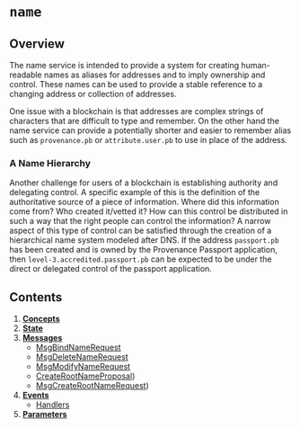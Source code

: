 # `name`

## Overview

The name service is intended to provide a system for creating human-readable names as aliases for addresses and to imply ownership and control.  These names can be used to provide a stable reference to a changing address or collection of addresses.

One issue with a blockchain is that addresses are complex strings of characters that are difficult to type and remember.  On the other hand the name service can provide a potentially shorter and easier to remember alias such as `provenance.pb` or `attribute.user.pb` to use in place of the address.

### A Name Hierarchy

Another challenge for users of a blockchain is establishing authority and delegating control.  A specific example of this is the definition of the authoritative source of a piece of information.  Where did this information come from? Who created it/vetted it?  How can this control be distributed in such a way that the right people can control the information?  A narrow aspect of this type of control can be satisfied through the creation of a hierarchical name system modeled after DNS.  If the address `passport.pb` has been created and is owned by the Provenance Passport application, then `level-3.accredited.passport.pb` can be expected to be under the direct or delegated control of the passport application.

## Contents

1. **[Concepts](01_concepts.md)**
2. **[State](02_state.md)**
3. **[Messages](03_messages.md)**
    - [MsgBindNameRequest](03_messages.md#msgbindnamerequest)
    - [MsgDeleteNameRequest](03_messages.md#msgdeletenamerequest)
    - [MsgModifyNameRequest](03_messages.md#msgmodifynamerequest)
    - [CreateRootNameProposal](03_messages.md#createrootnameproposal))
    - [MsgCreateRootNameRequest](03_messages.md#msgcreaterootnamerequest))
4. **[Events](04_events.md)**
    - [Handlers](04_events.md#handlers)
5. **[Parameters](05_params.md)**